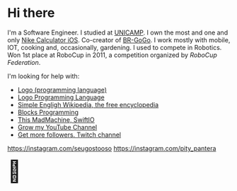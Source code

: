 # Hi there 

I'm a Software Engineer. I studied at [UNICAMP](https://www.unicamp.br). I own the most and one and only [Nike Calculator iOS](https://github.com/ssouzawallace/senolop). Co-creator of [BR-GoGo](https://br-gogo.sourceforge.net).
I work mostly with mobile, IOT, cooking and, occasionally, gardening.
I used to compete in Robotics. Won 1st place at RoboCup in 2011, a competition organized by _RoboCup Federation_.

I'm looking for help with:
- [Logo (programming language)](https://en.wikipedia.org/wiki/Logo_(programming_language))
- [Logo Programming Language](https://el.media.mit.edu/logo-foundation/what_is_logo/logo_programming.html)
- [Simple Engligh Wikipedia, the free encyclopedia](https://simple.wikipedia.org/wiki/Logo_(programming_language))
- [Blocks Programming](https://github.com/ssouzawallace/blocks-programming)
- [This MadMachine, SwiftIO](https://github.com/madmachineio/SwiftIO)
- [Grow my YouTube Channel](https://www.youtube.com/channel/UCZPrgtR2obUmAN2vQz4zzTQ)
- [Get more followers. Twitch channel](https://www.twitch.tv/seugostooso)

https://instagram.com/seugostooso
https://instagram.com/pity_pantera

<font size="100*100*100*100">🌊</font>
